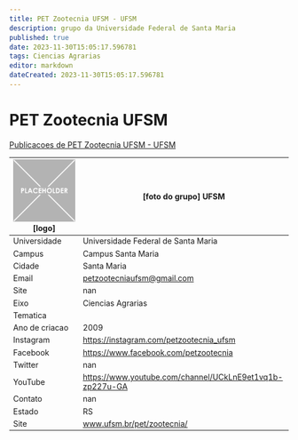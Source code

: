 ```yaml
---
title: PET Zootecnia UFSM - UFSM
description: grupo da Universidade Federal de Santa Maria
published: true
date: 2023-11-30T15:05:17.596781
tags: Ciencias Agrarias
editor: markdown
dateCreated: 2023-11-30T15:05:17.596781
---
```


# PET Zootecnia UFSM

[Publicacoes de PET Zootecnia UFSM - UFSM](/atividade/103PETZootecniaUFSMUFSM/feed)

| ![placeholder.png](/placeholder.png) [logo] | [foto do grupo] UFSM         |
| ------------------------------------------- | ------------------------------------------------- |
| Universidade                                | Universidade Federal de Santa Maria      |
| Campus                                      | Campus Santa Maria            |
| Cidade                                      | Santa Maria             |
| Email                                       | petzootecniaufsm@gmail.com             |
| Site                                        | nan              |
| Eixo                                        | Ciencias Agrarias              |
| Tematica                                    |           |
| Ano de criacao                              | 2009        |
| Instagram                                   | https://instagram.com/petzootecnia_ufsm         |
| Facebook                                    | https://www.facebook.com/petzootecnia          |
| Twitter                                     | nan           |
| YouTube                                     | https://www.youtube.com/channel/UCkLnE9et1vq1b-zp227u-GA           |
| Contato                                     | nan         |
| Estado                                      |  RS            |
| Site                                        | www.ufsm.br/pet/zootecnia/ |
